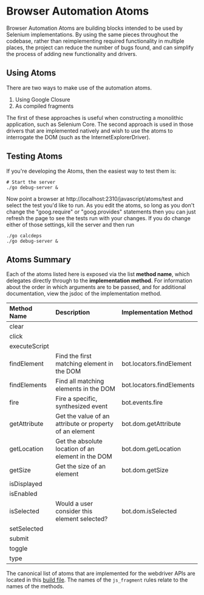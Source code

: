 

# Browser Automation Atoms

Browser Automation Atoms are building blocks intended to be used by Selenium implementations. By using the same pieces throughout the codebase, rather than reimplementing required functionality in multiple places, the project can reduce the number of bugs found, and can simplify the process of adding new functionality and drivers.

## Using Atoms

There are two ways to make use of the automation atoms.

  1. Using Google Closure
  1. As compiled fragments

The first of these approaches is useful when constructing a monolithic application, such as Selenium Core. The second approach is used in those drivers that are implemented natively and wish to use the atoms to interrogate the DOM (such as the InternetExplorerDriver).

## Testing Atoms

If you're developing the Atoms, then the easiest way to test them is:

```
# Start the server
./go debug-server &
```

Now point a browser at http://localhost:2310/javascript/atoms/test and select the test you'd like to run. As you edit the atoms, so long as you don't change the "goog.require" or "goog.provides" statements then you can just refresh the page to see the tests run with your changes. If you do change either of those settings, kill the server and then run

```
./go calcdeps
./go debug-server &
```

## Atoms Summary

Each of the atoms listed here is exposed via the list **method name**, which delegates directly through to the **implementation method**. For information about the order in which arguments are to be passed, and for additional documentation, view the jsdoc of the implementation method.

| **Method Name** | **Description** | **Implementation Method** |
|:----------------|:----------------|:--------------------------|
| clear           |                 |
| click           |                 |
| executeScript   |                 |
| findElement     | Find the first matching element in the DOM | bot.locators.findElement  |
| findElements    | Find all matching elements in the DOM | bot.locators.findElements |
| fire            | Fire a specific, synthesized event | bot.events.fire           |
| getAttribute    | Get the value of an attribute or property of an element | bot.dom.getAttribute      |
| getLocation     | Get the absolute location of an element in the DOM | bot.dom.getLocation       |
| getSize         | Get the size of an element | bot.dom.getSize           |
| isDisplayed     |                 |
| isEnabled       |                 |
| isSelected      | Would a user consider this element selected? | bot.dom.isSelected        |
| setSelected     |                 |
| submit          |                 |
| toggle          |                 |
| type            |                 |

The canonical list of atoms that are implemented for the webdriver APIs are located in this [build file](https://github.com/SeleniumHQ/selenium/blob/master/javascript/webdriver-atoms/build.desc). The names of the `js_fragment` rules relate to the names of the methods.
